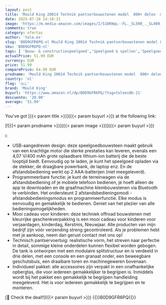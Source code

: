 ```yaml
---
layout: post
title: 'Mould King 20014 Technik pantserbouwstenen model  800+ delen  militair pantserspeelgoed  bouwstenen  constructiespeelgoed met motor  cadeau voor volwassenen en kinderen  16 jaar'
date: 2025-07-28 14:10:21
image: 'https://m.media-amazon.com/images/I/51OKNqL--FL._SL500_._SL400_.jpg'
comments: true
category: ofertas
author: 'tole.es'
slug: 'B0D9GFR6PQ-nl Mould King 20014 Technik pantserbouwstenen model 800+...'
sku: 'B0D9GFR6PQ-nl'
tags: [ 'Bouw- & constructiespeelgoed','Speelgoed & spellen','Speelgoedbouwsets','mould king','🇳🇱', ]
actualPrice: 51.99 EUR
currency: EUR
price: 51.99
comparePrice: 64.99 EUR
prodname: 'Mould King 20014 Technik pantserbouwstenen model  800+ delen  militair pantserspeelgoed  bouwstenen  constructiespeelgoed met motor  cadeau voor volwassenen en kinderen  16 jaar'
country: 'nl'
flag: '🇳🇱'
brand: 'Mould King'
buyurl: 'https://www.amazon.nl/dp/B0D9GFR6PQ/?tag=tolees0b-21'
descuento: '20.00'
average: '51.99'
---
```


You've got [{{< param title >}}]({{< param buyurl >}}) at the following link:

[![{{< param prodname >}}]({{< param image >}})]({{< param buyurl >}})

ℹ️:

- USB-aangedreven design: deze speelgoedbouwsteen maakt gebruik van een krachtige motor die sterke prestaties kan leveren, evenals een 4,07 V/400 mAh grote oplaadbare lithium-ion batterij die de beste looptijd biedt. Eenvoudig op te laden, je kunt het speelgoed opladen via de stekker, de draagbare powerbank, de laptop enz. En de afstandsbediening werkt op 2 AAA-batterijen (niet meegeleverd).
- Programmeerbare functie: je kunt de terreinwagen via de afstandsbediening of je mobiele telefoon bedienen, je hoeft alleen de app te downloaden en de graafmachine klembouwstenen via Bluetooth te verbinden. Het ondersteunt 2 afstandsbedieningsmodi - afstandsbedieningsmodus en programmeerfunctie. Elke modus is eenvoudig en gemakkelijk te bedienen. Geniet van het plezier van alle bedieningsmogelijkheden.
- Mooi cadeau voor kinderen: deze techniek offroad bouwstenen met kleurrijke geschenkverpakking is een mooi cadeau voor kinderen voor verjaardagen, kinderdag, Kerstmis, Nieuwjaar. Alle producten van mijn bedrijf zijn vóór verzending streng gecontroleerd. Als je problemen hebt met je aankoop, neem dan gerust contact met ons op!
- Technisch pantservoertuig: realistische vorm, het streven naar perfectie in detail, sommige kleine onderdelen kunnen flexibel worden gebogen. De tank is ontworpen met een modulaire splitstructuur en is verdeeld in drie delen, met een console en een granaat onder, een beweegbare geschutsbuis, een draaibare toren en machinegeweren bovenaan.
- Individueel pakket: alle accessoires zijn verpakt in een onafhankelijke opbergtas, die voor iedereen gemakkelijker te begrijpen is. Inmiddels wordt bij het pakket een gemakkelijk te begrijpen handleiding meegeleverd. Het is voor iedereen gemakkelijk te begrijpen en te monteren.

[🛒 Check the deal!!]({{< param buyurl >}})
{{<world>}}B0D9GFR6PQ{{</world>}}
